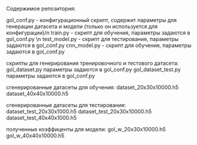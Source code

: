 Содержимое репозитория:

gol_conf.py    - конфигурационный скрипт, содержит параметры для генерации датасета и модели (только он используется для конфигурации)/n
train.py       - скрипт для обучения,  параметры задаются в gol_conf.py \n
test_model.py  - скрипт для тестирования,  параметры задаются в gol_conf.py
cnn_model.py   - скрипт для обучения,  параметры задаются в gol_conf.py

скрипты для генерирования тренировочного и тестового датасета:
  gol_dataset.py        параметры задаются в gol_conf.py 
  gol_dataset_test.py   параметры задаются в gol_conf.py 

сгенерированные датасеты для обучения:
  dataset_20x30x10000.h5
  dataset_40x40x10000.h5
  
сгенерированные датасеты для тестирования:
  dataset_test_20x30x1000.h5
  dataset_test_20x30x10000.h5
  dataset_test_40x40x1000.h5
  
полученные коэффиценты для модели:
  gol_w_20x30x10000.h5
  gol_w_40x40x10000.h5

